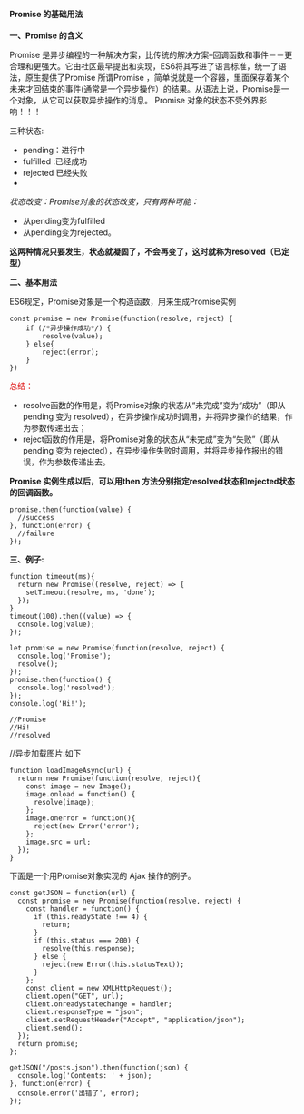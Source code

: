 #### Promise 的基础用法
**一、Promise 的含义**

Promise 是异步编程的一种解决方案，比传统的解决方案–回调函数和事件－－更合理和更强大。它由社区最早提出和实现，ES6将其写进了语言标准，统一了语法，原生提供了Promise
所谓Promise ，简单说就是一个容器，里面保存着某个未来才回结束的事件(通常是一个异步操作）的结果。从语法上说，Promise是一个对象，从它可以获取异步操作的消息。 
Promise 对象的状态不受外界影响！！！

三种状态:
- pending：进行中
- fulfilled :已经成功
- rejected 已经失败
- 
*状态改变：Promise对象的状态改变，只有两种可能：*
- 从pending变为fulfilled
- 从pending变为rejected。
  
**这两种情况只要发生，状态就凝固了，不会再变了，这时就称为resolved（已定型）**

**二、基本用法**

ES6规定，Promise对象是一个构造函数，用来生成Promise实例
````
const promise = new Promise(function(resolve, reject) {
    if (/*异步操作成功*/) {
        resolve(value);
    } else{
        reject(error);
    }
})
````
<font color="#dd0000">总结：</font>
- resolve函数的作用是，将Promise对象的状态从“未完成”变为“成功”（即从 pending 变为 resolved），在异步操作成功时调用，并将异步操作的结果，作为参数传递出去； 
- reject函数的作用是，将Promise对象的状态从“未完成”变为“失败”（即从 pending 变为 rejected），在异步操作失败时调用，并将异步操作报出的错误，作为参数传递出去。

**Promise 实例生成以后，可以用then 方法分别指定resolved状态和rejected状态的回调函数。**
````
promise.then(function(value) {
  //success
}, function(error) {
  //failure
});
````
**三、例子:**
````
function timeout(ms){
  return new Promise((resolve, reject) => {
    setTimeout(resolve, ms, 'done');
  });
}
timeout(100).then((value) => {
  console.log(value);
});
````
````
let promise = new Promise(function(resolve, reject) {
  console.log('Promise');
  resolve();
});
promise.then(function() {
  console.log('resolved');
});
console.log('Hi!');

//Promise
//Hi!
//resolved
````
//异步加载图片:如下
````
function loadImageAsync(url) {
  return new Promise(function(resolve, reject){
    const image = new Image();
    image.onload = function() {
      resolve(image);
    };
    image.onerror = function(){
      reject(new Error('error');
    };
    image.src = url;
  });
}
````
下面是一个用Promise对象实现的 Ajax 操作的例子。
````
const getJSON = function(url) {
  const promise = new Promise(function(resolve, reject) {
    const handler = function() {
      if (this.readyState !== 4) {
        return;
      }
      if (this.status === 200) {
        resolve(this.response);
      } else {
        reject(new Error(this.statusText));
      }
    };
    const client = new XMLHttpRequest();
    client.open("GET", url);
    client.onreadystatechange = handler;
    client.responseType = "json";
    client.setRequestHeader("Accept", "application/json");
    client.send();
  });
  return promise;
};

getJSON("/posts.json").then(function(json) {
  console.log('Contents: ' + json);
}, function(error) {
  console.error('出错了', error);
});
````